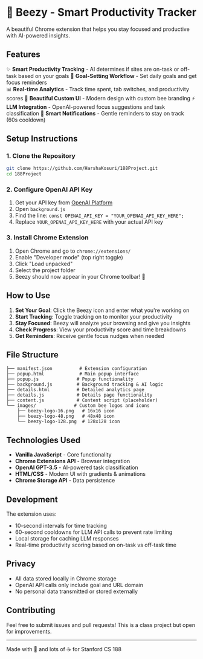 # 🐝 Beezy - Smart Productivity Tracker

A beautiful Chrome extension that helps you stay focused and productive with AI-powered insights.

## Features

✨ **Smart Productivity Tracking** - AI determines if sites are on-task or off-task based on your goals
🎯 **Goal-Setting Workflow** - Set daily goals and get focus reminders  
📊 **Real-time Analytics** - Track time spent, tab switches, and productivity scores
🐝 **Beautiful Custom UI** - Modern design with custom bee branding
⚡ **LLM Integration** - OpenAI-powered focus suggestions and task classification
🔔 **Smart Notifications** - Gentle reminders to stay on track (60s cooldown)

## Setup Instructions

### 1. Clone the Repository
```bash
git clone https://github.com/HarshaKosuri/188Project.git
cd 188Project
```

### 2. Configure OpenAI API Key
1. Get your API key from [OpenAI Platform](https://platform.openai.com/api-keys)
2. Open `background.js`
3. Find the line: `const OPENAI_API_KEY = "YOUR_OPENAI_API_KEY_HERE";`
4. Replace `YOUR_OPENAI_API_KEY_HERE` with your actual API key

### 3. Install Chrome Extension
1. Open Chrome and go to `chrome://extensions/`
2. Enable "Developer mode" (top right toggle)
3. Click "Load unpacked"
4. Select the project folder
5. Beezy should now appear in your Chrome toolbar! 🐝

## How to Use

1. **Set Your Goal**: Click the Beezy icon and enter what you're working on
2. **Start Tracking**: Toggle tracking on to monitor your productivity
3. **Stay Focused**: Beezy will analyze your browsing and give you insights
4. **Check Progress**: View your productivity score and time breakdowns
5. **Get Reminders**: Receive gentle focus nudges when needed

## File Structure

```
├── manifest.json          # Extension configuration
├── popup.html             # Main popup interface
├── popup.js              # Popup functionality
├── background.js         # Background tracking & AI logic
├── details.html          # Detailed analytics page
├── details.js            # Details page functionality  
├── content.js            # Content script (placeholder)
└── images/              # Custom bee logos and icons
    ├── beezy-logo-16.png   # 16x16 icon
    ├── beezy-logo-48.png   # 48x48 icon
    └── beezy-logo-128.png  # 128x128 icon
```

## Technologies Used

- **Vanilla JavaScript** - Core functionality
- **Chrome Extensions API** - Browser integration
- **OpenAI GPT-3.5** - AI-powered task classification
- **HTML/CSS** - Modern UI with gradients & animations
- **Chrome Storage API** - Data persistence

## Development

The extension uses:
- 10-second intervals for time tracking
- 60-second cooldowns for LLM API calls to prevent rate limiting
- Local storage for caching LLM responses
- Real-time productivity scoring based on on-task vs off-task time

## Privacy

- All data stored locally in Chrome storage
- OpenAI API calls only include goal and URL domain
- No personal data transmitted or stored externally

## Contributing

Feel free to submit issues and pull requests! This is a class project but open for improvements.

---

Made with 🐝 and lots of ☕ for Stanford CS 188
